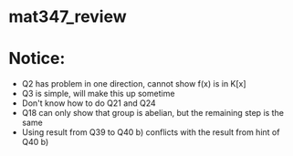 # mat347_review
# Notice:
- Q2 has problem in one direction, cannot show f(x) is in K[x]
- Q3 is simple, will make this up sometime
- Don't know how to do Q21 and Q24
- Q18 can only show that group is abelian, but the remaining step is the same
- Using result from Q39 to Q40 b) conflicts with the result from hint of Q40 b)

